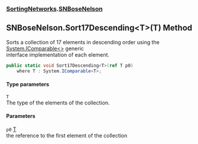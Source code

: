 ### [SortingNetworks](SortingNetworks.md 'SortingNetworks').[SNBoseNelson](SortingNetworks_SNBoseNelson.md 'SortingNetworks.SNBoseNelson')
## SNBoseNelson.Sort17Descending&lt;T&gt;(T) Method
Sorts a collection of 17 elements in descending order using the [System.IComparable&lt;&gt;](https://docs.microsoft.com/en-us/dotnet/api/System.IComparable-1 'System.IComparable`1') generic  
interface implementation of each element.  
```csharp
public static void Sort17Descending<T>(ref T p0)
    where T : System.IComparable<T>;
```
#### Type parameters
<a name='SortingNetworks_SNBoseNelson_Sort17Descending_T_(T)_T'></a>
`T`  
The type of the elements of the collection.
  
#### Parameters
<a name='SortingNetworks_SNBoseNelson_Sort17Descending_T_(T)_p0'></a>
`p0` [T](SortingNetworks_SNBoseNelson_Sort17Descending_T_(T).md#SortingNetworks_SNBoseNelson_Sort17Descending_T_(T)_T 'SortingNetworks.SNBoseNelson.Sort17Descending&lt;T&gt;(T).T')  
the reference to the first element of the collection
  
